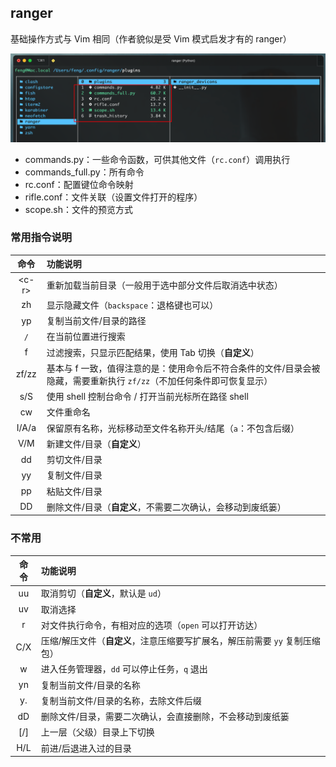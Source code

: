 ## ranger

基础操作方式与 Vim 相同（作者貌似是受 Vim 模式启发才有的 ranger）

![](attachments/Pasted%20image%2020230420071936.png)

- commands.py：一些命令函数，可供其他文件（`rc.conf`）调用执行
- commands_full.py：所有命令
- rc.conf：配置键位命令映射
- rifle.conf：文件关联（设置文件打开的程序）
- scope.sh：文件的预览方式

### 常用指令说明

|  命令   | 功能说明                                                                                                               |
| :-----: | :--------------------------------------------------------------------------------------------------------------------- |
| \<c-r\> | 重新加载当前目录（一般用于选中部分文件后取消选中状态）|
|   zh    | 显示隐藏文件（`backspace`：退格键也可以）|
|   yp    | 复制当前文件/目录的路径                                                                                                |
|   `/`   |在当前位置进行搜索|
|    f    | 过滤搜索，只显示匹配结果，使用 Tab 切换（**自定义**）|
|  zf/zz  | 基本与 f 一致，值得注意的是：使用命令后不符合条件的文件/目录会被隐藏，需要重新执行 `zf/zz`（不加任何条件即可恢复显示）|
|   s/S   | 使用 shell 控制台命令 / 打开当前光标所在路径 shell                                                                     |
|   cw    |文件重命名|
|  I/A/a  | 保留原有名称，光标移动至文件名称开头/结尾（`a`：不包含后缀）|
|   V/M   | 新建文件/目录（**自定义**）|
|   dd    | 剪切文件/目录                                                                                                          |
|   yy    | 复制文件/目录                                                                                                          |
|   pp    | 粘贴文件/目录                                                                                                          |
|   DD    | 删除文件/目录（**自定义**，不需要二次确认，会移动到废纸篓）|

### 不常用

| 命令  | 功能说明                                                                    |
| :---: | :-------------------------------------------------------------------------- |
|  uu   | 取消剪切（**自定义**，默认是 `ud`）|
|  uv   | 取消选择                                                                    |
|   r   | 对文件执行命令，有相对应的选项（`open` 可以打开访达）|
|  C/X  | 压缩/解压文件（**自定义**，注意压缩要写扩展名，解压前需要 `yy` 复制压缩包）|
|   w   | 进入任务管理器，`dd` 可以停止任务，`q` 退出                                 |
|  yn   | 复制当前文件/目录的名称                                                     |
|  y.   | 复制当前文件/目录的名称，去除文件后缀                                       |
|  dD   | 删除文件/目录，需要二次确认，会直接删除，不会移动到废纸篓                   |
| \[/\] | 上一层（父级）目录上下切换                                                  |
|  H/L  | 前进/后退进入过的目录                                                       |
